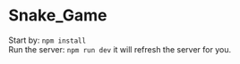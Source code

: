 # Snake_Game

Start by: `npm install`
<br>
Run the server: `npm run dev`
it will refresh the server for you.